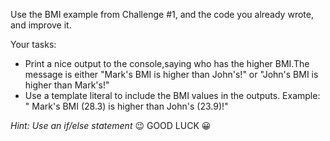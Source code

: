 Use the BMI example from Challenge #1, and the code you already wrote, and improve it.

Your tasks:

- Print a nice output to the console,saying who has the higher BMI.The message is either "Mark's BMI is higher than John's!" or "John's BMI is higher than Mark's!"
- Use a template literal to include the BMI values in the outputs. Example: " Mark's BMI (28.3) is higher than John's (23.9)!"

_Hint: Use an if/else statement_ 😉 
GOOD LUCK 😀